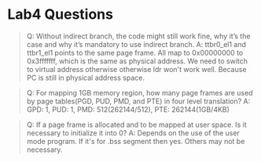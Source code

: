 # Lab4 Questions

> Q: Without indirect branch, the code might still work fine, why it’s the case and why it’s mandatory to use indirect branch.
A: ttbr0_el1 and ttbr1_el1 points to the same page frame. All map to 0x00000000 to 0x3fffffff, which is the same as physical address.  We need to switch to virtual address otherwise otherwise ldr won't work well. Because PC is still in physical address space.

> Q: For mapping 1GB memory region, how many page frames are used by page tables(PGD, PUD, PMD, and PTE) in four level translation?
A: GPD: 1, PUD: 1, PMD: 512(262144/512), PTE: 262144(1GB/4KB)

> Q: If a page frame is allocated and to be mapped at user space. Is it necessary to initialize it into 0?
A: Depends on the use of the user mode program. If it's for .bss segment then yes. Others may not be necessary.

